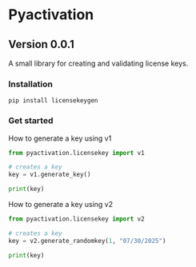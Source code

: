 # Pyactivation
## Version 0.0.1

A small library for creating and validating license keys.

### Installation
```
pip install licensekeygen
```

### Get started
How to generate a key using v1

```Python
from pyactivation.licensekey import v1

# creates a key
key = v1.generate_key()

print(key)
```

How to generate a key using v2

```Python
from pyactivation.licensekey import v2

# creates a key
key = v2.generate_randomkey(1, "07/30/2025")

print(key)
```

